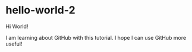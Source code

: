 # hello-world-2

Hi World!

I am learning about GitHub with this tutorial.
I hope I can use GitHub more useful!
